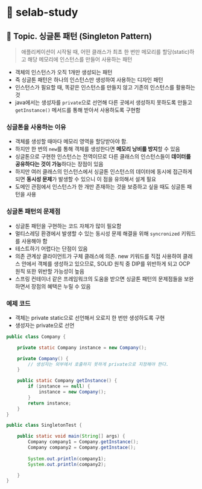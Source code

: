 # :book: selab-study
## :pushpin: Topic. 싱글톤 패턴 (Singleton Pattern)


> 애플리케이션이 시작될 때, 어떤 클래스가 최초 한 번만 메모리를 할당(static)하고 
> 해당 메모리에 인스턴스를 만들어 사용하는 패턴


- 객체의 인스턴스가 오직 1개만 생성되는 패턴
- 즉 싱글톤 패턴은 하나의 인스턴스만 생성하여 사용하는 디자인 패턴
- 인스턴스가 필요할 때, 똑같은 인스턴스를 만들지 않고 기존의 인스턴스를 활용하는 것
- java에서는 생성자를 `private`으로 선언해 다른 곳에서 생성하지 못하도록 만들고 `getInstance()` 메서드를 통해 받아서 사용하도록 구현함


### 싱글톤을 사용하는 이유

- 객체를 생성할 때마다 메모리 영역을 할당받아야 함.
- 하지만 한 번의 `new`를 통해 객체를 생성한다면 **메모리 낭비를 방지**할 수 있음
- 싱글톤으로 구현한 인스턴스는 전역이므로 다른 클래스의 인스턴스들이 **데이터를 공유하다는 것이 가능**하다는 장점이 있음
- 하지만 여러 클래스의 인스턴스에서 싱글톤 인스턴스의 데이터에 동시에 접근하게 되면 **동시성 문제**가 발생할 수 있으니 이 점을 유의해서 설계 필요
- 도메인 관점에서 인스턴스가 한 개만 존재하는 것을 보증하고 싶을 때도 싱글톤 패턴을 사용


### 싱글톤 패턴의 문제점
- 싱글톤 패턴을 구현하는 코드 자체가 많이 필요함
- 멀티스레딩 환경에서 발생할 수 있는 동시성 문제 해결을 위해 `syncronized` 키워드를 사용해야 함
- 테스트하기 어렵다는 단점이 있음
- 의존 관계상 클라이언트가 구체 클래스에 의존. new 키워드를 직접 사용하여 클래스 안에서 객체를 생성하고 있으므로,
SOLID 원칙 중 DIP를 위반하게 되고 OCP 원칙 또한 위반할 가능성이 높음 
- 스프링 컨테이너 같은 프레임워크의 도움을 받으면 싱글톤 패턴의 문제점들을 보완하면서 장점의 혜택은 누릴 수 있음


### 예제 코드

- 객체는 private static으로 선언해서 오로지 한 번만 생성하도록 구현
- 생성자는 private으로 선언

```java
public class Company {

    private static Company instance = new Company();

    private Company() {
        // 생성자는 외부에서 호출하지 못하게 private으로 지정해야 한다.
    }

    public static Company getInstance() {
        if (instance == null) {
        	instance = new Company();
        }
        return instance;
    } 
}
```


```java
public class SingletonTest {

    public static void main(String[] args) {
        Company company1 = Company.getInstance();
        Company company2 = Company.getInstace();
    
        System.out.println(company1);
        System.out.println(company2);

    } 
}
```